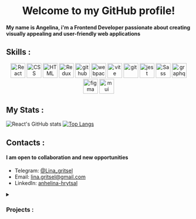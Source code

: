 
<div align="center">
  
# Welcome to my GitHub profile!
  
</div>

#### My name is Angelina, i'm a Frontend Developer passionate about creating visually appealing and user-friendly web applications

## Skills :
<div align="center">
  <img src="https://img.shields.io/badge/-React-000000?style=for-the-badge&logo=react&logoColor=0000000" alt="React" height="40px">
  <img src="https://img.shields.io/badge/-typescript-000000?style=for-the-badge&logo=typescript&&logoColor=0000000" alt="CSS" height="40px">
  <img src="https://img.shields.io/badge/-javascript-000000?style=for-the-badge&logo=javascript&&logoColor=0000000" alt="HTML" height="40px">
  <img src="https://img.shields.io/badge/-Redux-000000?style=for-the-badge&logo=redux&logoColor=blueviolet" alt="Redux" height="40px">
  <img src="https://img.shields.io/badge/-github-000000?style=for-the-badge&logo=github&logoColor=0000000" alt="github" height="40px">
  <img src="https://img.shields.io/badge/-webpack-000000?style=for-the-badge&logo=webpack&&logoColor=0000000" alt="webpack" height="40px">
  <img src="https://img.shields.io/badge/-vite-000000?style=for-the-badge&logo=vite&&logoColor=0000000" alt="vite" height="40px">
  <img src="https://img.shields.io/badge/-git-000000?style=for-the-badge&logo=git&&logoColor=0000000" alt="git" height="40px">
  <img src="https://img.shields.io/badge/-jest-000000?style=for-the-badge&logo=jest&&logoColor=critical" alt="jest" height="40px">
  <img src="https://img.shields.io/badge/-sass-000000?style=for-the-badge&logo=Sass&&logoColor=0000000" alt="Sass" height="40px">
  <img src="https://img.shields.io/badge/-graphql-000000?style=for-the-badge&logo=graphql&&logoColor=ff69b4" alt="graphql" height="40px">
  <img src="https://img.shields.io/badge/-figma-000000?style=for-the-badge&logo=figma&&logoColor=orange" alt="figma" height="40px">
  <img src="https://img.shields.io/badge/-mui-000000?style=for-the-badge&logo=mui&&logoColor=0000000" alt="mui" height="40px">
</div>

## My Stats :
  <div height="90px"> 
  
  ![React's GitHub stats](https://github-readme-stats.vercel.app/api?username=lina-gritsel&show_icons=true&theme=vision-friendly-dark)
  [![Top Langs](https://github-readme-stats.vercel.app/api/top-langs/?username=lina-gritsel&layout=compact&theme=vision-friendly-dark)](https://github.com/lina-gritsel/github-readme-stats)

</div>
 
  ## Contacts :
  #### I am open to collaboration and new opportunities
  
  - Telegram: [@Lina_gritsel](https://t.me/Lina_gritsel)
  - Email: [lina.gritsel@gmail.com](mailto:lina.gritsel@gmail.com)
  - LinkedIn: [anhelina-hrytsal](https://www.linkedin.com/in/anhelina-hrytsal/)

<details> 
  <summary><h3>Projects :</h3></summary>
    <p>  
      
* Clone Social-network: [Social-network](https://social-network-6bm4-git-development-lina-gritsel.vercel.app/)
  ([Source code](https://github.com/lina-gritsel/social-network))
      
* GraphiQL-app: [GraphiQL](https://graphiql-app-rs-school.vercel.app/)
  ([Source code](https://github.com/lina-gritsel/graphiql-app))
* Online-store app: [Online-store](https://pashashchuka-linagritsel-online-store.netlify.app/)
  ([Source code](https://github.com/lina-gritsel/Online-store)
  </p>
</details>
